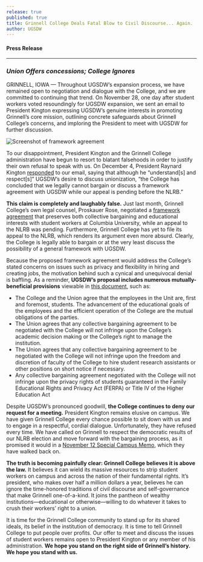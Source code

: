 ```yaml
---
release: true
published: true
title: Grinnell College Deals Fatal Blow to Civil Discourse... Again.
author: UGSDW
---
```

#### Press Release

***

### *Union Offers concessions; College Ignores*

GRINNELL, IOWA — Throughout UGSDW’s expansion process, we have remained open to negotiation and dialogue with the College, and we are committed to continuing that trend. On November 28, one day after student workers voted resoundingly for UGSDW expansion, we sent an email to President Kington expressing UGSDW’s genuine interests in promoting Grinnell’s core mission, outlining concrete safeguards about Grinnell College’s concerns, and imploring the President to meet with UGSDW for further discussion.

![Screenshot of framework agreement](/assets/news/framework-img.png)

To our disappointment, President Kington and the Grinnell College administration have begun to resort to blatant falsehoods in order to justify their own refusal to speak with us. On December 4, President Raynard Kington [responded](https://www.grinnell.edu/campus-life/conversations/unionization/communication/nov28email) to our email, saying that although he “understand[s] and respect[s]” UGSDW’s desire to discuss unionization, “the College has concluded that we legally cannot bargain or discuss a framework agreement with UGSDW while our appeal is pending before the NLRB.”

**This claim is completely and laughably false.** Just last month, Grinnell College’s own legal counsel, Proskauer Rose, negotiated a [framework agreement](https://www.columbiaspectator.com/main/2018/11/19/columbia-to-bargain-with-grad-student-union-ending-years-long-struggle-over-union-recognition-3/) that preserves both collective bargaining and educational interests with student workers at Columbia University, while an appeal to the NLRB was pending. Furthermore, Grinnell College has yet to file its appeal to the NLRB, which renders its argument even more absurd. Clearly, the College is legally able to bargain or at the very least discuss the possibility of a general framework with UGSDW.

Because the proposed framework agreement would address the College’s stated concerns on issues such as privacy and flexibility in hiring and creating jobs, the motivation behind such a cynical and unequivocal denial is baffling. As a reminder, **UGSDW’s proposal includes numerous mutually-beneficial provisions** viewable in [this document](https://www.grinnell.edu/sites/default/files/docs/2018-12/framework-proposal.pdf), such as:

- The College and the Union agree that the employees in the Unit are, first and foremost, students. The advancement of the educational goals of the employees and the efficient operation of the College are the mutual obligations of the parties.
- The Union agrees that any collective bargaining agreement to be negotiated with the College will not infringe upon the College’s academic decision making or the College’s right to manage the institution.
- The Union agrees that any collective bargaining agreement to be negotiated with the College will not infringe upon the freedom and discretion of faculty of the College to hire student research assistants or other positions on short notice if necessary.
- Any collective bargaining agreement negotiated with the College will not infringe upon the privacy rights of students guaranteed in the Family Educational Rights and Privacy Act (FERPA) or Title IV of the Higher Education Act

Despite UGSDW’s pronounced goodwill, **the College continues to deny our request for a meeting.** President Kington remains elusive on campus. We have given Grinnell College every chance possible to sit down with us and to engage in a respectful, cordial dialogue. Unfortunately, they have refused every time. We have called on Grinnell to respect the democratic results of our NLRB election and move forward with the bargaining process, as it promised it would in a [November 12 Special Campus Memo](https://www.grinnell.edu/news/special-campus-memo-college-explains-its-position-student-union-expansion), which they have walked back on.

**The truth is becoming painfully clear: Grinnell College believes it is above the law.** It believes it can wield its massive resources to strip student workers on campus and across the nation of their fundamental rights. It’s president, who makes over half a million dollars a year, believes he can ignore the time-honored traditions of civil discourse and self-governance that make Grinnell one-of-a-kind.  It joins the pantheon of wealthy institutions—educational or otherwise—willing to do whatever it takes to crush their workers’ right to a union.

It is time for the Grinnell College community to stand up for its shared ideals, its belief in the institution of democracy. It is time to tell Grinnell College to put people over profits. Our offer to meet and discuss the issues of student workers remains open to President Kington or any member of his administration. **We hope you stand on the right side of Grinnell’s history. We hope you stand with us.**
